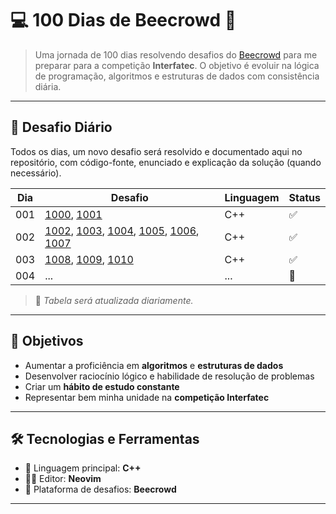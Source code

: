 # 💻 100 Dias de Beecrowd 🚀

> Uma jornada de 100 dias resolvendo desafios do [Beecrowd](https://www.beecrowd.com.br) para me preparar para a competição **Interfatec**. O objetivo é evoluir na lógica de programação, algoritmos e estruturas de dados com consistência diária.

---

## 📅 Desafio Diário

Todos os dias, um novo desafio será resolvido e documentado aqui no repositório, com código-fonte, enunciado e explicação da solução (quando necessário).

| Dia | Desafio | Linguagem | Status |
|-----|---------|-----------|--------|
| 001  | [1000](./dia001/1000.cpp), [1001](./dia001/1001.cpp) | C++ | ✅ |
| 002  | [1002](./dia002/1002.cpp), [1003](./dia002/1003.cpp), [1004](./dia002/1004.cpp), [1005](./dia002/1005.cpp), [1006](./dia002/1006.cpp), [1007](./dia002/1007.cpp)     | C++       | ✅ |
| 003  | [1008](./dia003/1008.cpp), [1009](./dia003/1009.cpp), [1010](./dia003/1010.cpp)     | C++       | ✅ |
| 004  | ... | ... |🔄 |

> 📌 *Tabela será atualizada diariamente.*

---

## 🧠 Objetivos

- Aumentar a proficiência em **algoritmos** e **estruturas de dados**
- Desenvolver raciocínio lógico e habilidade de resolução de problemas
- Criar um **hábito de estudo constante**
- Representar bem minha unidade na **competição Interfatec**

---

## 🛠️ Tecnologias e Ferramentas

- 📘 Linguagem principal: **C++**
- 👨‍💻 Editor: **Neovim**
- 🔎 Plataforma de desafios: **Beecrowd**

---
